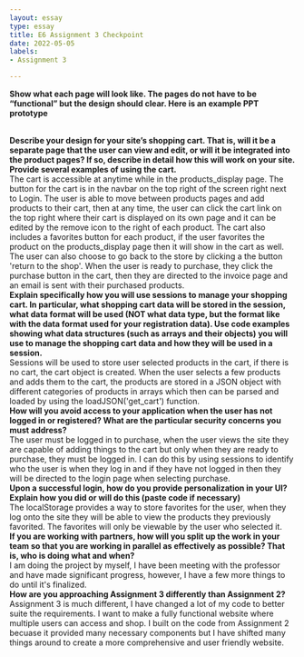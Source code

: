 ```yaml
---
layout: essay
type: essay
title: E6 Assignment 3 Checkpoint
date: 2022-05-05
labels:
- Assignment 3

---
```


<b>Show what each page will look like. The pages do not have to be “functional” but the design should clear. Here is an example PPT prototype</b>
<br>

<br>
<b>Describe your design for your site’s shopping cart. That is, will it be a separate page that the user can view and edit, or will it be integrated into the product pages? If so, describe in detail how this will work on your site. Provide several examples of using the cart.</b>
<br>
The cart is accessible at anytime while in the products_display page. The button for the cart is in the navbar on the top right of the screen right next to Login. The user is able to move between products pages and add products to their cart, then at any time, the user can click the cart link on the top right where their cart is displayed on its own page and it can be edited by the remove icon to the right of each product. The cart also includes a favorites button for each product, if the user favorites the product on the products_display page then it will show in the cart as well. The user can also choose to go back to the store by clicking a the button 'return to the shop'. When the user is ready to purchase, they click the purchase button in the cart, then they are directed to the invoice page and an email is sent with their purchased products.
<br>
<b>Explain specifically how you will use sessions to manage your shopping cart. In particular, what shopping cart data will be stored in the session, what data format will be used (NOT what data type, but the format like with the data format used for your registration data). Use code examples showing what data structures (such as arrays and their objects) you will use to manage the shopping cart data and how they will be used in a session.</b>
<br>
Sessions will be used to store user selected products in the cart, if there is no cart, the cart object is created. When the user selects a few products and adds them to the cart, the products are stored in a JSON object with different categories of products in arrays which then can be parsed and loaded by using the loadJSON('get_cart') function. 
<br>
<b>How will you avoid access to your application when the user has not logged in or registered? What are the particular security concerns you must address?</b>
<br>
The user must be logged in to purchase, when the user views the site they are capable of adding things to the cart but only when they are ready to purchase, they must be logged in. I can do this by using sessions to identify who the user is when they log in and if they have not logged in then they will be directed to the login page when selecting purchase.
<br>
<b>Upon a successful login, how do you provide personalization in your UI? Explain how you did or will do this (paste code if necessary)</b>
<br>
The localStorage provides a way to store favorites for the user, when they log onto the site they will be able to view the products they previously favorited. The favorites will only be viewable by the user who selected it.
<br>
<b>If you are working with partners, how will you split up the work in your team so that you are working in parallel as effectively as possible? That is, who is doing what and when?</b>
<br>
I am doing the project by myself, I have been meeting with the professor and have made significant progress, however, I have a few more things to do until it's finalized.
<br>
<b>How are you approaching Assignment 3 differently than Assignment 2?</b>
<br>
Assignment 3 is much different, I have changed a lot of my code to better suite the requirements. I want to make a fully functional website where multiple users can access and shop. I built on the code from Assignment 2 becuase it provided many necessary components but I have shifted many things around to create a more comprehensive and user friendly website.